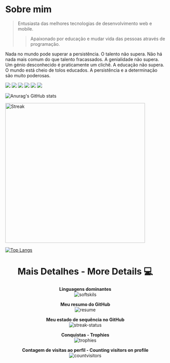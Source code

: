 # Sobre mim

> Entusiasta das melhores tecnologias de desenvolvimento web e mobile.
>
>> Apaixonado por educação e mudar vida das pessoas através de programação.

Nada no mundo pode superar a persistência. O talento não supera. Não há nada mais comum do que talento fracassados. A genialidade não supera. Um génio desconhecido é praticamente um clichê. A educação não supera. O mundo está cheio de tolos educados. A persistência e a determinação são muito poderosas.

<a href="https://www.instagram.com/_mrcerebro/"><img src="https://img.shields.io/twitter/url?label=instagram&logo=instagram&style=for-the-badge&url=https%3A%2F%2Fwww.instagram.com%2F_mrcerebro%2F"></a>
<a href="https://twitter.com/PauloPe65041263"><img src="https://img.shields.io/twitter/follow/PauloPe65041263?label=twitter&logo=twitter&style=for-the-badge"></a>
<a href="https://www.facebook.com/paulo1pessoa/"><img src="https://img.shields.io/twitter/url?label=facebook&logo=facebook&style=for-the-badge&url=https%3A%2F%2Fwww.facebook.com%2Fpaulo1pessoa%2F"></a>
<a href="https://www.behance.net/mr-cerebro"><img src="https://img.shields.io/twitter/url?label=behance&logo=behance&logoColor=blue&style=for-the-badge&url=https%3A%2F%2Fwww.behance.net%2Fmr-cerebro"></a>
<a href="https://www.linkedin.com/in/paulo-pessoa-2777841b2/"><img src="https://img.shields.io/twitter/url?label=LinkendIn&logo=LinkendIn&style=for-the-badge&url=https%3A%2F%2Fwww.linkedin.com%2Fin%2Fpaulo-pessoa-2777841b2%2F"></a>
<a href="https://app.rocketseat.com.br/me/paulo-pessoa-02219"><img src="https://img.shields.io/twitter/url?label=Rocketseat&logo=Rocketseat&style=for-the-badge&url=https%3A%2F%2Fapp.rocketseat.com.br%2Fme%2Fpaulo-pessoa-02219"></a>

![Anurag's GitHub stats](https://github-readme-stats.vercel.app/api?username=mr-cerebro&show_icons=true&theme=tokyonight)

<img align="center" src="https://github-readme-streak-stats.herokuapp.com/?user=mr-cerebro&theme=tokyonight&border=ffffff" alt="Streak" title="Streak" width="440px" />

[![Top Langs](https://github-readme-stats.vercel.app/api/top-langs/?username=angeloengcomp&layout=compact&theme=tokyonight)](https://github.com/mr-cerebro/github-readme-stats)

<div align="center">

# Mais Detalhes - More Details 💻

**Linguagens dominantes** \
![softskils](https://github-readme-stats.vercel.app/api/top-langs/?username=mr-cerebro&layout=compact&theme=radical&langs_count=20)

**Meu resumo do GitHub** \
![resume](https://github-readme-stats.vercel.app/api?disable_animations=false&username=mr-cerebro&show_icons=true&theme=merko)
  
**Meu estado de sequência no GitHub** \
![streak-status](https://github-readme-streak-stats.herokuapp.com/?user=mr-cerebro&theme=neon-dark)

**Conquistas - Trophies** \
![trophies](https://github-profile-trophy.vercel.app/?custom_title=&username=mr-cerebro&column=7&theme=gruvbox)

**Contagem de visitas ao perfil - Counting visitors on profile** \
![countvisitors](https://profile-counter.glitch.me/mr-cerebro/count.svg)

</div>
